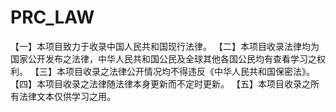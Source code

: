 # PRC_LAW
【一】本项目致力于收录中国人民共和国现行法律。
【二】本项目收录法律均为国家公开发布之法律，中华人民共和国公民及全球其他各国公民均有查看学习之权利。
【三】本项目收录之法律公开情况均不得违反《中华人民共和国保密法》。
【四】本项目收录之法律随法律本身更新而不定时更新。
【五】本项目收录之所有法律文本仅供学习之用。
